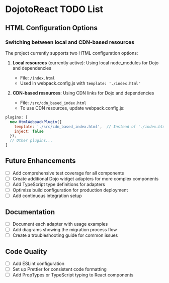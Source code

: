 # DojotoReact TODO List

## HTML Configuration Options

### Switching between local and CDN-based resources

The project currently supports two HTML configuration options:

1. **Local resources** (currently active): Using local node_modules for Dojo and dependencies
   - File: `/index.html`
   - Used in webpack.config.js with `template: './index.html'`

2. **CDN-based resources**: Using CDN links for Dojo and dependencies
   - File: `/src/cdn_based_index.html`
   - To use CDN resources, update webpack.config.js:

```javascript
plugins: [
  new HtmlWebpackPlugin({
    template: './src/cdn_based_index.html',  // Instead of './index.html'
    inject: false
  }),
  // Other plugins...
]
```

## Future Enhancements

- [ ] Add comprehensive test coverage for all components
- [ ] Create additional Dojo widget adapters for more complex components
- [ ] Add TypeScript type definitions for adapters
- [ ] Optimize build configuration for production deployment
- [ ] Add continuous integration setup

## Documentation

- [ ] Document each adapter with usage examples
- [ ] Add diagrams showing the migration process flow
- [ ] Create a troubleshooting guide for common issues

## Code Quality

- [ ] Add ESLint configuration
- [ ] Set up Prettier for consistent code formatting
- [ ] Add PropTypes or TypeScript typing to React components 